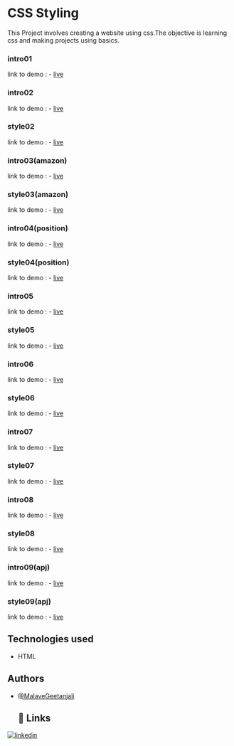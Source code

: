 # CSS Styling
This Project involves creating a website using css.The objective is learning css and making projects using basics. 
### intro01
link to demo : - [live]()
### intro02
link to demo : - [live]()
### style02
link to demo : - [live]()
### intro03(amazon)
link to demo : - [live]()
### style03(amazon)
link to demo : - [live]()
### intro04(position)
link to demo : - [live]()
### style04(position)
link to demo : - [live]()
### intro05
link to demo : - [live]()
### style05
link to demo : - [live]()
### intro06
link to demo : - [live]()
### style06
link to demo : - [live]()
### intro07
link to demo : - [live]()
### style07
link to demo : - [live]()
### intro08
link to demo : - [live]()
### style08
link to demo : - [live]()
### intro09(apj)
link to demo : - [live]()
### style09(apj)
link to demo : - [live]()
## Technologies used

- HTML
  
 ## Authors

- [@MalaveGeetanjali](https://github.com/Malavegeetanjali0481)
  ## 🔗 Links

[![linkedin](https://img.shields.io/badge/linkedin-0A66C2?style=for-the-badge&logo=linkedin&logoColor=white)](https://www.linkedin.com/in/malave-geetanjali-a57207343)



